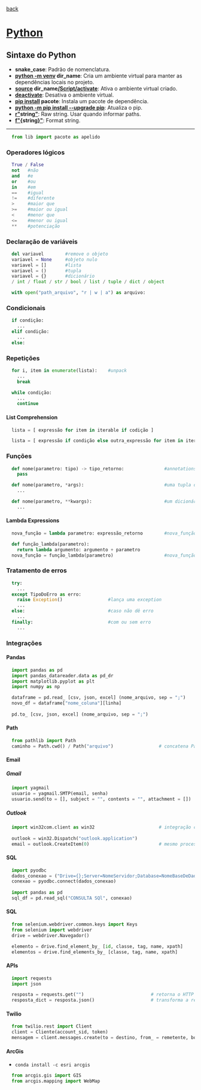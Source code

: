 [back](../readme.md)
# [Python](https://www.python.org/doc/)
## Sintaxe do Python
* **snake_case**: Padrão de nomenclatura.
* **<ins>python -m venv</ins> dir_name**: Cria um ambiente virtual para manter as dependências locais no projeto.
* **<ins>source</ins> dir_name<ins>/Script/activate</ins>**: Ativa o ambiente virtual criado.
* **<ins>deactivate</ins>**: Desativa o ambiente virtual. 
* **<ins>pip install</ins> pacote**: Instala um pacote de dependência.
* **<ins>python -m pip install --upgrade pip</ins>**: Atualiza o pip.
* **<ins>r"</ins>string<ins>"</ins>**: Raw string. Usar quando informar paths.
* **<ins>f"{</ins>string<ins>}"</ins>**: Format string.
---
```python
  from lib import pacote as apelido
```
### Operadores lógicos
```python
  True / False
  not   #não
  and   #e
  or    #ou
  in    #em
  ==    #igual
  !=    #diferente
  >     #maior que
  >=    #maior ou igual
  <     #menor que
  <=    #menor ou igual
  **    #potenciação
```
### Declaração de variáveis
```python
  del variavel        #remove o objeto
  variavel = None     #objeto nulo
  variavel = []       #lista
  variavel = ()       #tupla
  variavel = {}       #dicionário
  / int / float / str / bool / list / tuple / dict / object 

  with open("path_arquivo", "r | w | a") as arquivo:
```
### Condicionais
```python
  if condição:
    ...
  elif condição:
    ...
  else:
```
### Repetições
```python
  for i, item in enumerate(lista):    #unpack
    ...
    break
```
```python
  while condição:
    ...
    continue
```
#### List Comprehension
```python
  lista = [ expressão for item in iterable if codição ]                               #cria uma nova lista filtrada
```
```python
  lista = [ expressão if condição else outra_expressão for item in iterable ]         # //  //   //   //   de mesmo tamanho
```
### Funções
```python
  def nome(parametro: tipo) -> tipo_retorno:               #annotations
    pass
```
```python
  def nome(parametro, *args):                              #uma tupla de positional arguments
    ...
```
```python
  def nome(parametro, **kwargs):                           #um dicionário de keywords arguments
    ...
```
#### Lambda Expressions
```python
  nova_função = lambda parametro: expressão_retorno        #nova_função(parametro)
```
```python
  def função_lambda(parametro):
    return lambda argumento: argumento + parametro
  nova_função = função_lambda(parametro)                   #nova_função(argumento)
```
### Tratamento de erros
```python
  try:
    ...
  except TipoDoErro as erro:
    raise Exception()                 #lança uma exception
    ...
  else:                               #caso não dê erro
    ...
  finally:                            #com ou sem erro
    ...
```
### Integrações
#### Pandas
```python
  import pandas as pd
  import pandas_datareader.data as pd_dr
  import matplotlib.pyplot as plt
  import numpy as np

  dataframe = pd.read_ [csv, json, excel] (nome_arquivo, sep = ";")
  novo_df = dataframe["nome_coluna"][linha]
  
  pd.to_ [csv, json, excel] (nome_arquivo, sep = ";")
```
#### Path
```python
  from pathlib import Path
  caminho = Path.cwd() / Path("arquivo")                 # concatena Paths
```
#### Email
##### Gmail
```python
  import yagmail
  usuario = yagmail.SMTP(email, senha)
  usuario.send(to = [], subject = "", contents = "", attachment = [])
```
##### Outlook
```python
  import win32com.client as win32                        # integração com o pacote office
  
  outlook = win32.Dispatch("outlook.application")
  email = outlook.CreateItem(0)                          # mesmo processo do VBA
```
#### SQL
```python
  import pyodbc
  dados_conexao = ("Drive={};Server=NomeServidor;Database=NomeBaseDeDados")
  conexao = pyodbc.connect(dados_conexao)
  
  import pandas as pd  
  sql_df = pd.read_sql("CONSULTA SQl", conexao)
```
#### SQL
```python
  from selenium.webdriver.common.keys import Keys                         # Keys.RETURN - Enter
  from selenium import webdriver
  drive = webdriver.Navegador()                                           # .Chrome() / .Edge() / .Firefox()

  elemento = drive.find_element_by_ [id, classe, tag, name, xpath]        # retorna 1 elemento
  elementos = drive.find_elements_by_ [classe, tag, name, xpath]          # retorna uma lista
```
#### APIs
```python
  import requests
  import json

  resposta = requests.get("")                         # retorna o HTTP Status Code
  resposta_dict = resposta.json()                     # transforma a resposta json em dicionário python
```
#### Twilio
```python
  from twilio.rest import Client
  client = Cliente(account_sid, token)
  mensagem = client.messages.create(to = destino, from_ = remetente, body = "")         # destino é um número verificado.
```
#### ArcGis
- `conda install -c esri arcgis`
```python
  from arcgis.gis import GIS
  from arcgis.mapping import WebMap
```
